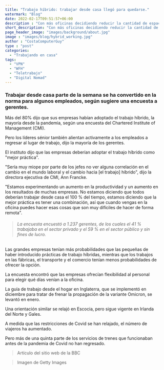 ```yaml
---
title: "Trabajo híbrido: trabajar desde casa llegó para quedarse."
watermark: "Blog"
date: 2022-02-17T09:51:57+06:00
description : "Con más oficinas decidiendo reducir la cantidad de espacio. Trabajar desde casa es ahora la norma."
short_description: "Con más oficinas decidiendo reducir la cantidad de espacio. <br> Trabajar desde casa es ahora la norma."
page_header_image: "images/background/about.jpg"
image : "images/blog/hybrid_working.jpg"
author : "CostaComputerGuy"
type : "post"
categories: 
  - "Trabajando en casa"
tags:
  - "VPN"
  - "WFH"
  - "Teletrabajo"
  - "Digital Nomad"
---
```


### Trabajar desde casa parte de la semana se ha convertido en la norma para algunos empleados, según sugiere una encuesta a gerentes.

Más del 80% dijo que sus empresas habían adoptado el trabajo híbrido, la mayoría desde la pandemia, según una encuesta del Chartered Institute of Management (CMI).

Pero los líderes sénior también alientan activamente a los empleados a regresar al lugar de trabajo, dijo la mayoría de los gerentes.

El instituto dijo que las empresas deberían adoptar el trabajo híbrido como "mejor práctica".

"Sería muy miope por parte de los jefes no ver alguna correlación en el cambio en el mundo laboral y el cambio hacia [el trabajo] híbrido", dijo la directora ejecutiva de CMI, Ann Francke.

"Estamos experimentando un aumento en la productividad y un aumento en los resultados de muchas empresas. No estamos diciendo que todos deberían trabajar desde casa el 100 % del tiempo, estamos diciendo que la mejor práctica es tener una combinación, así que cuando vengas en la oficina puedes hacer esas cosas que son muy difíciles de hacer de forma remota".

> ###### La encuesta encuestó a 1.237 gerentes, de los cuales el 41 % trabajaba en el sector privado y el 59 % en el sector público y sin fines de lucro.

Las grandes empresas tenían más probabilidades que las pequeñas de haber introducido prácticas de trabajo híbridas, mientras que los trabajos en las fábricas, el transporte y el comercio tenían menos probabilidades de ofrecer la opción.

La encuesta encontró que las empresas ofrecían flexibilidad al personal para elegir qué días venían a la oficina.

La guía de trabajo desde el hogar en Inglaterra, que se implementó en diciembre para tratar de frenar la propagación de la variante Omicron, se levantó en enero.

Una orientación similar se relajó en Escocia, pero sigue vigente en Irlanda del Norte y Gales.

A medida que las restricciones de Covid se han relajado, el número de viajeros ha aumentado.

Pero más de una quinta parte de los servicios de trenes que funcionaban antes de la pandemia de Covid no han regresado.

> Artículo del sitio web de la BBC

> Imagen de Getty Images
